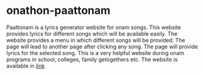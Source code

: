 # onathon-paattonam
Paattonam is a lyrics generator website for onam songs. This website provides lyrics for different songs which will be available easily.
The website provides a menu in which different songs will be provided. The page will lead to another page after clicking any song.
The page will provide lyrics for the selected song.
This is a very helpful website during onam programs in school, colleges, family getogethers etc.
The website is available in <a href="https://demelcjohn.github.io/onathon-paattonam/">link</a>
